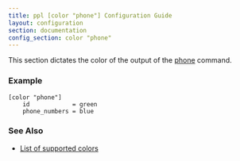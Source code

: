 ```yaml
---
title: ppl [color "phone"] Configuration Guide
layout: configuration
section: documentation
config_section: color "phone"
---
```


This section dictates the color of the output of the
[phone](/documentation/commands/phone) command.

### Example

    [color "phone"]
        id            = green
        phone_numbers = blue

### See Also

* [List of supported colors](/documentation/configuration/color#list_of_supported_colors)

